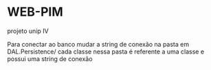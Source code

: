 # WEB-PIM
 projeto unip IV
 
 Para conectar ao banco mudar a string de conexão na pasta em DAL.Persistence/ cada classe nessa pasta é referente a uma classe e possui uma string de conexão
 
